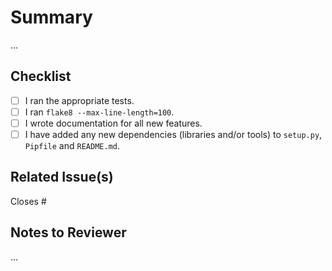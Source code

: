 # Summary

...

## Checklist

- [ ] I ran the appropriate tests.
- [ ] I ran `flake8 --max-line-length=100`.
- [ ] I wrote documentation for all new features.
- [ ] I have added any new dependencies (libraries and/or tools) to `setup.py`, `Pipfile` and `README.md`.

## Related Issue(s)

Closes #

## Notes to Reviewer

...

